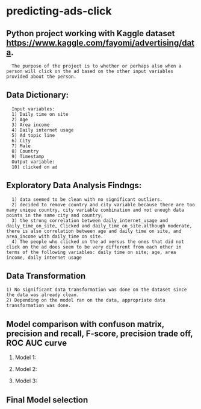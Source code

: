 # predicting-ads-click

## Python project working with Kaggle dataset <https://www.kaggle.com/fayomi/advertising/data>.
      The purpose of the project is to whether or perhaps also when a person will click on the ad based on the other input variables provided about the person.

## Data Dictionary:
      Input variables:
      1) Daily time on site
      2) Age
      3) Area income
      4) Daily internet usage
      5) Ad topic line
      6) City
      7) Male
      8) Country
      9) Timestamp
      Output variable:
      10) clicked on ad
      

## Exploratory Data Analysis Findngs:
      1) data seemed to be clean with no significant outliers.
      2) decided to remove country and city variable because there are too many unique country, city variable combination and not enough data points in the same city and country;
      3) the strong correlation between daily_internet_usage and daily_time_on_site, Clicked and daily_time_on_site.although moderate, there is also correlation between age and daily time on site, and area_income with daily_time on site.
      4) The people who clicked on the ad versus the ones that did not click on the ad does seem to be very different from each other in terms of the following variables: daily time on site; age, area income, daily internet usage


## Data Transformation
    1) No significant data transformation was done on the dataset since the data was already clean.
    2) Depending on the model ran on the data, appropriate data transformation was done.

## Model comparison with confuson matrix, precision and recall, F-score, precision trade off, ROC AUC curve
   1) Model 1:
              
   2) Model 2:
   
   3) Model 3:
   
## Final Model selection
